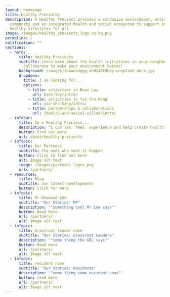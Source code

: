 ```yaml
---
layout: homepage
title: Healthy Precincts
description: A Healthy Precinct provides a conducive environment, activated
  community and an integrated health and social ecosystem to support and sustain
  healthy lifestyles for all.
image: /images/healthy_precincts_logo_no bg.png
permalink: /
notification: ""
sections:
  - hero:
      title: Healthy Precincts
      subtitle: Learn more about the health initiatives in your neighborhood, or
        collaborate to make your environment better!
      background: /images/shawnanggg-xh0248k9hdy-unsplash_dark.jpg
      dropdown:
        title: I am looking for...
        options:
          - title: activities in Boon Lay
            url: boon-lay/intro/
          - title: activities in Yio Chu Kang
            url: yio-chu-kang/intro/
          - title: partnerships & collaborations
            url: /health-and-social-collab/intro/
  - infobar:
      title: In a Healthy Precinct...
      description: “I can see, feel, experience and help create health everywhere”
      button: Find out more
      url: about/healthy-precincts
  - infopic:
      title: Our Partners
      subtitle: the ones who made it happen
      button: Click to find out more
      alt: Image alt text
      image: /images/partners logos.png
      url: /partners/
  - resources:
      title: Blog
      subtitle: our latest developments
      button: click for more
  - infopic:
      title: Mr Desmond Lee
      subtitle: "Our Stories: MP"
      description: '"Something cool Mr Lee says"'
      button: Read More
      url: /partners/
      alt: Image alt text
  - infopic:
      title: Grassroot leader name
      subtitle: "Our Stories: Grassroot Leaders"
      description: '"some thing the GRL says"'
      button: Read more
      url: /partners/
      alt: Image alt text
  - infopic:
      title: resident name
      subtitle: "Our Stories: Residents"
      description: '"some thing some resident says"'
      button: read more
      url: /partners/
      alt: Image alt text
---
```

